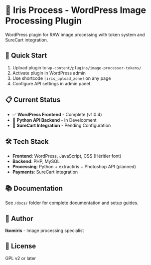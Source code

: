 # 📸 Iris Process - WordPress Image Processing Plugin

WordPress plugin for RAW image processing with token system and SureCart integration.

## 🚀 Quick Start

1. Upload plugin to `wp-content/plugins/image-processor-tokens/`
2. Activate plugin in WordPress admin
3. Use shortcode `[iris_upload_zone]` on any page
4. Configure API settings in admin panel

## 📋 Current Status

- ✅ **WordPress Frontend** - Complete (v1.0.4)
- 🔄 **Python API Backend** - In Development  
- 🔄 **SureCart Integration** - Pending Configuration

## 🛠️ Tech Stack

- **Frontend**: WordPress, JavaScript, CSS (Héritier font)
- **Backend**: PHP, MySQL
- **Processing**: Python + extractiris + Photoshop API (planned)
- **Payments**: SureCart integration

## 📚 Documentation

See `/docs/` folder for complete documentation and setup guides.

## 👤 Author

**Ikomiris** - Image processing specialist

## 📄 License

GPL v2 or later
